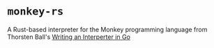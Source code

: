 # `monkey-rs`

A Rust-based interpreter for the Monkey programming language from Thorsten Ball's [Writing an Interperter in Go](https://interpreterbook.com/)
